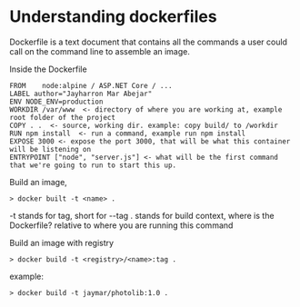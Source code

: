 # Understanding dockerfiles

Dockerfile is a text document that contains all the commands a user could call on the command line to assemble an image.

Inside the Dockerfile

```
FROM    node:alpine / ASP.NET Core / ...
LABEL author="Jayharron Mar Abejar"
ENV NODE_ENV=production
WORKDIR /var/www  <- directory of where you are working at, example root folder of the project
COPY . .  <- source, working dir. example: copy build/ to /workdir
RUN npm install  <- run a command, example run npm install
EXPOSE 3000 <- expose the port 3000, that will be what this container will be listening on
ENTRYPOINT ["node", "server.js"] <- what will be the first command that we're going to run to start this up.
```

Build an image,

```
> docker built -t <name> .
```

-t stands for tag, short for --tag
. stands for build context, where is the Dockerfile? relative to where you are running this command

Build an image with registry

```
> docker build -t <registry>/<name>:tag .
```

example:

```
> docker build -t jaymar/photolib:1.0 .
```
